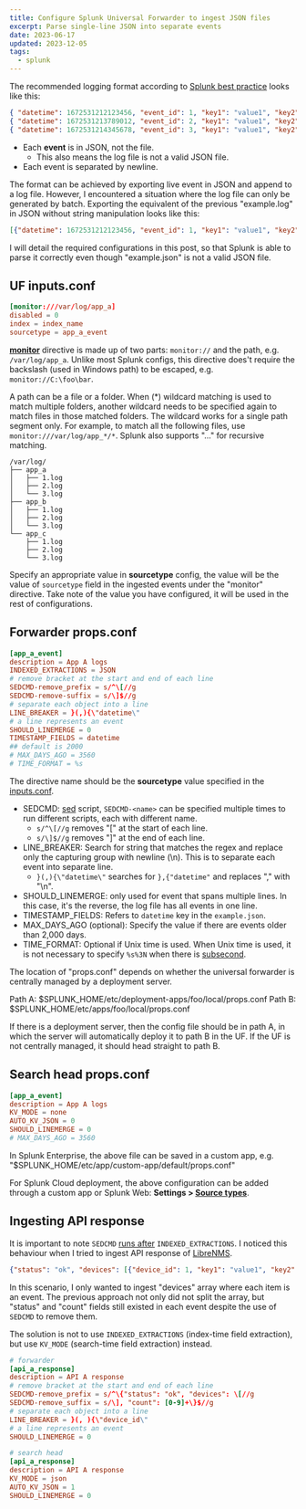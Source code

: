 ```yaml
---
title: Configure Splunk Universal Forwarder to ingest JSON files
excerpt: Parse single-line JSON into separate events
date: 2023-06-17
updated: 2023-12-05
tags:
  - splunk
---
```


The recommended logging format according to [Splunk best practice](https://dev.splunk.com/enterprise/docs/developapps/addsupport/logging/loggingbestpractices/#Use-developer-friendly-formats) looks like this:

```json example.log
{ "datetime": 1672531212123456, "event_id": 1, "key1": "value1", "key2": "value2", "key3": "value3" }
{ "datetime": 1672531213789012, "event_id": 2, "key1": "value1", "key2": "value2", "key3": "value3" }
{ "datetime": 1672531214345678, "event_id": 3, "key1": "value1", "key2": "value2", "key3": "value3" }
```

- Each **event** is in JSON, not the file.
  - This also means the log file is not a valid JSON file.
- Each event is separated by newline.

The format can be achieved by exporting live event in JSON and append to a log file. However, I encountered a situation where the log file can only be generated by batch. Exporting the equivalent of the previous "example.log" in JSON without string manipulation looks like this:

```json example.json
[{"datetime": 1672531212123456, "event_id": 1, "key1": "value1", "key2": "value2", "key3": "value3"}, {"datetime": 1672531213789012, "event_id": 2, "key1": "value1", "key2": "value2", "key3": "value3"}, {"datetime": 1672531214345678, "event_id": 3, "key1": "value1", "key2": "value2", "key3": "value3"}]
```

I will detail the required configurations in this post, so that Splunk is able to parse it correctly even though "example.json" is not a valid JSON file.

## UF inputs.conf

```conf $SPLUNK_HOME/etc/deployment-apps/foo/local/inputs.conf
[monitor:///var/log/app_a]
disabled = 0
index = index_name
sourcetype = app_a_event
```

[**monitor**](https://docs.splunk.com/Documentation/Splunk/latest/Admin/Inputsconf#MONITOR:) directive is made up of two parts: `monitor://` and the path, e.g. `/var/log/app_a`. Unlike most Splunk configs, this directive does't require the backslash (used in Windows path) to be escaped, e.g. `monitor://C:\foo\bar`.

A path can be a file or a folder. When (\*) wildcard matching is used to match multiple folders, another wildcard needs to be specified again to match files in those matched folders. The wildcard works for a single path segment only. For example, to match all the following files, use `monitor:///var/log/app_*/*`. Splunk also supports "..." for recursive matching.

```
/var/log/
├── app_a
│   ├── 1.log
│   ├── 2.log
│   └── 3.log
├── app_b
│   ├── 1.log
│   ├── 2.log
│   └── 3.log
└── app_c
    ├── 1.log
    ├── 2.log
    └── 3.log
```

Specify an appropriate value in **sourcetype** config, the value will be the value of `sourcetype` field in the ingested events under the "monitor" directive. Take note of the value you have configured, it will be used in the rest of configurations.

## Forwarder props.conf

```conf props.conf
[app_a_event]
description = App A logs
INDEXED_EXTRACTIONS = JSON
# remove bracket at the start and end of each line
SEDCMD-remove_prefix = s/^\[//g
SEDCMD-remove-suffix = s/\]$//g
# separate each object into a line
LINE_BREAKER = }(,){\"datetime\"
# a line represents an event
SHOULD_LINEMERGE = 0
TIMESTAMP_FIELDS = datetime
## default is 2000
# MAX_DAYS_AGO = 3560
# TIME_FORMAT = %s
```

The directive name should be the **sourcetype** value specified in the [inputs.conf](#App-specific-inputs-conf).

- SEDCMD: [sed](https://tldr.inbrowser.app/pages/common/sed) script, `SEDCMD-<name>` can be specified multiple times to run different scripts, each with different name.
  - `s/^\[//g` removes "[" at the start of each line.
  - `s/\]$//g` removes "]" at the end of each line.
- LINE_BREAKER: Search for string that matches the regex and replace only the capturing group with newline (\n). This is to separate each event into separate line.
  - `}(,){\"datetime\"` searches for `},{"datetime"` and replaces "," with "\n".
- SHOULD_LINEMERGE: only used for event that spans multiple lines. In this case, it's the reverse, the log file has all events in one line.
- TIMESTAMP_FIELDS: Refers to `datetime` key in the `example.json`.
- MAX_DAYS_AGO (optional): Specify the value if there are events older than 2,000 days.
- TIME_FORMAT: Optional if Unix time is used. When Unix time is used, it is not necessary to specify `%s%3N` when there is [subsecond](https://docs.splunk.com/Documentation/Splunk/latest/SearchReference/Commontimeformatvariables).

The location of "props.conf" depends on whether the universal forwarder is centrally managed by a deployment server.

Path A: $SPLUNK_HOME/etc/deployment-apps/foo/local/props.conf
Path B: $SPLUNK_HOME/etc/apps/foo/local/props.conf

If there is a deployment server, then the config file should be in path A, in which the server will automatically deploy it to path B in the UF. If the UF is not centrally managed, it should head straight to path B.

## Search head props.conf

```conf props.conf
[app_a_event]
description = App A logs
KV_MODE = none
AUTO_KV_JSON = 0
SHOULD_LINEMERGE = 0
# MAX_DAYS_AGO = 3560
```

In Splunk Enterprise, the above file can be saved in a custom app, e.g. "$SPLUNK_HOME/etc/app/custom-app/default/props.conf"

For Splunk Cloud deployment, the above configuration can be added through a custom app or Splunk Web: **Settings > [Source types](https://docs.splunk.com/Documentation/SplunkCloud/latest/Data/Managesourcetypes)**.

## Ingesting API response

It is important to note `SEDCMD` [runs after](https://community.splunk.com/t5/Getting-Data-In/SEDCMD-not-actually-replacing-data-during-indexing/m-p/387812/highlight/true#M69511) `INDEXED_EXTRACTIONS`. I noticed this behaviour when I tried to ingest API response of [LibreNMS](https://gitlab.com/curben/splunk-scripts/-/tree/main/TA-librenms-data-poller?ref_type=heads).

```json
{"status": "ok", "devices": [{"device_id": 1, "key1": "value1", "key2": "value2"}, {"device_id": 2, "key1": "value1", "key2": "value2"}, {"device_id": 3, "key1": "value1", "key2": "value2"}], "count": 3}
```

In this scenario, I only wanted to ingest "devices" array where each item is an event. The previous approach not only did not split the array, but "status" and "count" fields still existed in each event despite the use of `SEDCMD` to remove them.

The solution is not to use `INDEXED_EXTRACTIONS` (index-time field extraction), but use `KV_MODE` (search-time field extraction) instead.

```conf props.conf
# forwarder
[api_a_response]
description = API A response
# remove bracket at the start and end of each line
SEDCMD-remove_prefix = s/^\{"status": "ok", "devices": \[//g
SEDCMD-remove_suffix = s/\], "count": [0-9]+\}$//g
# separate each object into a line
LINE_BREAKER = }(, ){\"device_id\"
# a line represents an event
SHOULD_LINEMERGE = 0
```

```conf props.conf
# search head
[api_a_response]
description = API A response
KV_MODE = json
AUTO_KV_JSON = 1
SHOULD_LINEMERGE = 0
```
